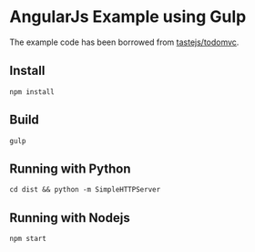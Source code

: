 # AngularJs Example using Gulp

The example code has been borrowed from [tastejs/todomvc](https://github.com/tastejs/todomvc).

## Install

    npm install

## Build

    gulp

## Running with Python

    cd dist && python -m SimpleHTTPServer

## Running with Nodejs

    npm start
